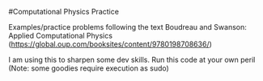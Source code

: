 #Computational Physics Practice 

Examples/practice problems following the text Boudreau and Swanson: Applied Computational Physics (https://global.oup.com/booksites/content/9780198708636/)

I am using this to sharpen some dev skills. Run this code at your own peril (Note: some goodies require execution as sudo)